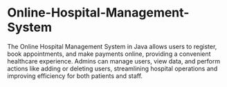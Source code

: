 # Online-Hospital-Management-System
The Online Hospital Management System in Java allows users to register, book appointments, and make payments online, providing a convenient healthcare experience. Admins can manage users, view data, and perform actions like adding or deleting users, streamlining hospital operations and improving efficiency for both patients and staff.
